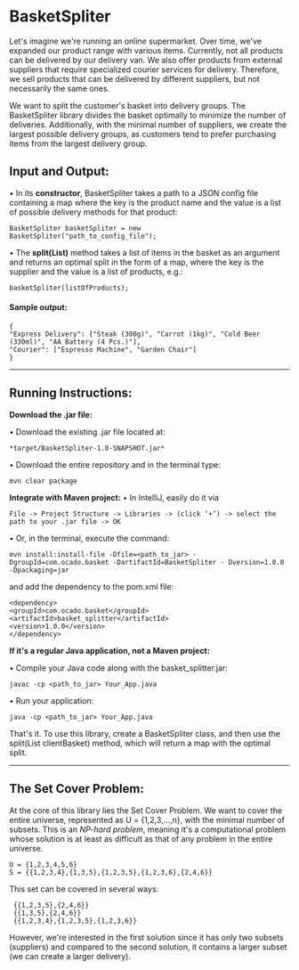 # BasketSpliter

Let's imagine we're running an online supermarket. Over time, we've expanded our product range with various items. Currently, not all products can be delivered by our delivery van. We also offer products from external suppliers that require specialized courier services for delivery. Therefore, we sell products that can be delivered by different suppliers, but not necessarily the same ones.

We want to split the customer's basket into delivery groups. The BasketSpliter library divides the basket optimally to minimize the number of deliveries. Additionally, with the minimal number of suppliers, we create the largest possible delivery groups, as customers tend to prefer purchasing items from the largest delivery group.


## Input and Output:

• In its **constructor**, BasketSpliter takes a path to a JSON config file containing a map where the key is the product name and the value is a list of possible delivery methods for that product:

	BasketSpliter basketSpliter = new BasketSpliter("path_to_config_file");


• The **split(List<String>)** method takes a list of items in the basket as an argument and returns an optimal split in the form of a map, where the key is the supplier and the value is a list of products, e.g.:

	basketSpliter(listOfProducts);

#### Sample output:
	{
	"Express Delivery": ["Steak (300g)", "Carrot (1kg)", "Cold Beer (330ml)", "AA Battery (4 Pcs.)"],
	"Courier": ["Espresso Machine", "Garden Chair"]
	}

------------

## Running Instructions:

**Download the .jar file:**

• Download the existing .jar file located at:

	*target/BasketSpliter-1.0-SNAPSHOT.jar*
• Download the entire repository and in the terminal type: 

	mvn clear package
**Integrate with Maven project:**
• In IntelliJ, easily do it via 

	File -> Project Structure -> Libraries -> (click ‘+’) -> select the path to your .jar file -> OK
• Or, in the terminal, execute the command:

	mvn install:install-file -Dfile=<path_to_jar> -DgroupId=com.ocado.basket -DartifactId=BasketSpliter - Dversion=1.0.0 -Dpackaging=jar
	
and add the dependency to the pom.xml file:

	<dependency>
	<groupId>com.ocado.basket</groupId>
	<artifactId>basket_splitter</artifactId>
	<version>1.0.0</version>
	</dependency>

**If it's a regular Java application, not a Maven project:**

• Compile your Java code along with the basket_splitter.jar:

	javac -cp <path_to_jar> Your_App.java
• Run your application:

	java -cp <path_to_jar> Your_App.java

That's it. To use this library, create a BasketSpliter class, and then use the split(List<String> clientBasket) method, which will return a map with the optimal split.

------------


## The Set Cover Problem:

At the core of this library lies the Set Cover Problem. We want to cover the entire universe, represented as U = {1,2,3,…,n}, with the minimal number of subsets. This is an *NP-hard problem*, meaning it's a computational problem whose solution is at least as difficult as that of any problem in the entire universe.

	U = {1,2,3,4,5,6}
	S = {{1,2,3,4},{1,3,5},{1,2,3,5},{1,2,3,6},{2,4,6}}
This set can be covered in several ways:

	 {{1,2,3,5},{2,4,6}}
	 {{1,3,5},{2,4,6}}
	 {{1,2,3,4},{1,2,3,5},{1,2,3,6}}

However, we're interested in the first solution since it has only two subsets (suppliers) and compared to the second solution, it contains a larger subset (we can create a larger delivery).
